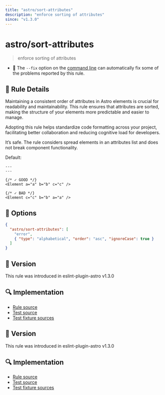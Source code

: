 ```yaml
---
title: "astro/sort-attributes"
description: "enforce sorting of attributes"
since: "v1.3.0"
---
```


# astro/sort-attributes

> enforce sorting of attributes

- 🔧 The `--fix` option on the [command line](https://eslint.org/docs/user-guide/command-line-interface#fixing-problems) can automatically fix some of the problems reported by this rule.

## :book: Rule Details

Maintaining a consistent order of attributes in Astro elements is crucial for readability and maintainability. This rule ensures that attributes are sorted, making the structure of your elements more predictable and easier to manage.

Adopting this rule helps standardize code formatting across your project, facilitating better collaboration and reducing cognitive load for developers.

It’s safe. The rule considers spread elements in an attributes list and does not break component functionality.

Default:

<ESLintCodeBlock fix>

<!--eslint-skip-->

```astro
---
---

{/* ✓ GOOD */}
<Element a="a" b="b" c="c" />

{/* ✓ BAD */}
<Element c="c" b="b" a="a" />
```

</ESLintCodeBlock>

## :wrench: Options

```json
{
  "astro/sort-attributes": [
    "error", 
    { "type": "alphabetical", "order": "asc", "ignoreCase": true }
  ]
}
```

## :rocket: Version

This rule was introduced in eslint-plugin-astro v1.3.0

## :mag: Implementation

- [Rule source](https://github.com/ota-meshi/eslint-plugin-astro/blob/main/src/rules/sort-attributes.ts)
- [Test source](https://github.com/ota-meshi/eslint-plugin-astro/blob/main/tests/src/rules/sort-attributes.ts)
- [Test fixture sources](https://github.com/ota-meshi/eslint-plugin-astro/tree/main/tests/fixtures/rules/sort-attributes)

## 🚀 Version

This rule was introduced in eslint-plugin-astro v1.3.0

## 🔍 Implementation

- [Rule source](https://github.com/ota-meshi/eslint-plugin-astro/blob/main/src/rules/sort-attributes.ts)
- [Test source](https://github.com/ota-meshi/eslint-plugin-astro/blob/main/tests/src/rules/sort-attributes.ts)
- [Test fixture sources](https://github.com/ota-meshi/eslint-plugin-astro/tree/main/tests/fixtures/rules/sort-attributes)

